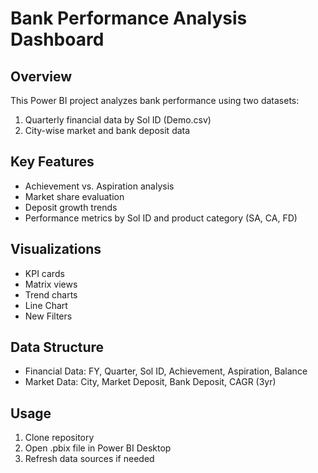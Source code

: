 # Bank Performance Analysis Dashboard

## Overview
This Power BI project analyzes bank performance using two datasets:
1. Quarterly financial data by Sol ID (Demo.csv)
2. City-wise market and bank deposit data

## Key Features
- Achievement vs. Aspiration analysis
- Market share evaluation
- Deposit growth trends
- Performance metrics by Sol ID and product category (SA, CA, FD)

## Visualizations
- KPI cards
- Matrix views
- Trend charts
- Line Chart
- New Filters


## Data Structure
- Financial Data: FY, Quarter, Sol ID, Achievement, Aspiration, Balance
- Market Data: City, Market Deposit, Bank Deposit, CAGR (3yr)

## Usage
1. Clone repository
2. Open .pbix file in Power BI Desktop
3. Refresh data sources if needed
